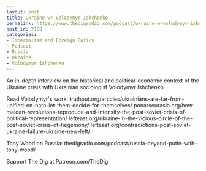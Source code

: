 ```yaml
---
layout: post
title: Ukraine w/ Volodymyr Ishchenko
permalink: https://www.thedigradio.com/podcast/ukraine-w-volodymyr-ishchenko/index.html
post_id: 2108
categories: 
- Imperialism and Foreign Policy
- Podcast
- Russia
- Ukraine
- Volodymyr Ishchenko
---
```


An in-depth interview on the historical and political-economic context of the Ukraine crisis with Ukrainian sociologist Volodymyr Ishchenko.

Read Volodymyr's work:
truthout.org/articles/ukrainians-are-far-from-unified-on-nato-let-them-decide-for-themselves/
ponarseurasia.org/how-maidan-revolutions-reproduce-and-intensify-the-post-soviet-crisis-of-political-representation/
lefteast.org/ukraine-in-the-vicious-circle-of-the-post-soviet-crisis-of-hegemony/
lefteast.org/contradictions-post-soviet-ukraine-failure-ukraine-new-left/

Tony Wood on Russia: thedigradio.com/podcast/russia-beyond-putin-with-tony-wood/

Support The Dig at Patreon.com/TheDig